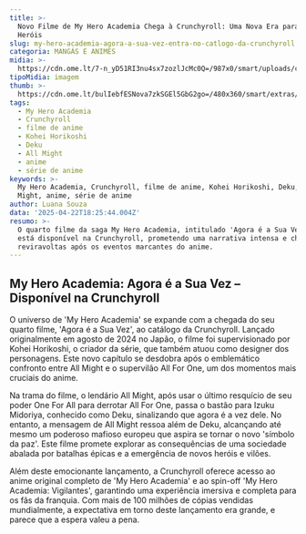 ```yaml
---
title: >-
  Novo Filme de My Hero Academia Chega à Crunchyroll: Uma Nova Era para Deku e
  Heróis
slug: my-hero-academia-agora-a-sua-vez-entra-no-catlogo-da-crunchyroll
categoria: MANGÁS E ANIMES
midia: >-
  https://cdn.ome.lt/7-n_yD51RI3nu4sx7zozlJcMc0Q=/987x0/smart/uploads/conteudo/fotos/mha_yrn_ARfLK8o.png
tipoMidia: imagem
thumb: >-
  https://cdn.ome.lt/bulIebfESNova7zkSGEl5GbG2go=/480x360/smart/extras/conteudos/mha_yrn.png
tags:
  - My Hero Academia
  - Crunchyroll
  - filme de anime
  - Kohei Horikoshi
  - Deku
  - All Might
  - anime
  - série de anime
keywords: >-
  My Hero Academia, Crunchyroll, filme de anime, Kohei Horikoshi, Deku, All
  Might, anime, série de anime
author: Luana Souza
data: '2025-04-22T18:25:44.004Z'
resumo: >-
  O quarto filme da saga My Hero Academia, intitulado 'Agora é a Sua Vez', já
  está disponível na Crunchyroll, prometendo uma narrativa intensa e cheia de
  reviravoltas após os eventos marcantes do anime.
---
```


## My Hero Academia: Agora é a Sua Vez – Disponível na Crunchyroll

O universo de 'My Hero Academia' se expande com a chegada do seu quarto filme, 'Agora é a Sua Vez', ao catálogo da Crunchyroll. Lançado originalmente em agosto de 2024 no Japão, o filme foi supervisionado por Kohei Horikoshi, o criador da série, que também atuou como designer dos personagens. Este novo capítulo se desdobra após o emblemático confronto entre All Might e o supervilão All For One, um dos momentos mais cruciais do anime.

Na trama do filme, o lendário All Might, após usar o último resquício de seu poder One For All para derrotar All For One, passa o bastão para Izuku Midoriya, conhecido como Deku, sinalizando que agora é a vez dele. No entanto, a mensagem de All Might ressoa além de Deku, alcançando até mesmo um poderoso mafioso europeu que aspira se tornar o novo 'símbolo da paz'. Este filme promete explorar as consequências de uma sociedade abalada por batalhas épicas e a emergência de novos heróis e vilões.

Além deste emocionante lançamento, a Crunchyroll oferece acesso ao anime original completo de 'My Hero Academia' e ao spin-off 'My Hero Academia: Vigilantes', garantindo uma experiência imersiva e completa para os fãs da franquia. Com mais de 100 milhões de cópias vendidas mundialmente, a expectativa em torno deste lançamento era grande, e parece que a espera valeu a pena.
